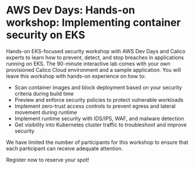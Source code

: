 # AWS Dev Days: Hands-on workshop: Implementing container security on EKS

Hands-on EKS-focused security workshop with AWS Dev Days and Calico experts to learn how to prevent, detect, and stop breaches in applications running on EKS. The 90-minute interactive lab comes with your own provisioned Calico Cloud environment and a sample application. You will leave this workshop with hands-on experience on how to:

- Scan container images and block deployment based on your security criteria during build time
- Preview and enforce security policies to protect vulnerable workloads
- Implement zero-trust access controls to prevent egress and lateral movement during runtime
- Implement runtime security with IDS/IPS, WAF, and malware detection 
- Get visibility into Kubernetes cluster traffic to troubleshoot and improve security

We have limited the number of participants for this workshop to ensure that each participant can receive adequate attention.

Register now to reserve your spot!


